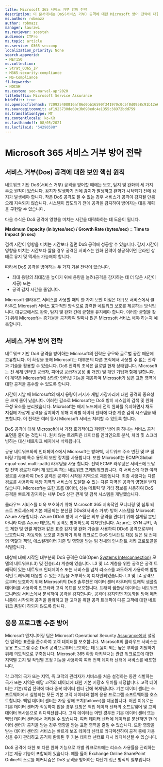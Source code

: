 ```yaml
---
title: Microsoft 365 서비스 거부 방어 전략
description: 이 문서에서는 DoS(서비스 거부) 공격에 대한 Microsoft 방어 전략에 대한 개요를 확인할 수 있습니다.
ms.author: robmazz
author: robmazz
manager: laurawi
ms.reviewer: sosstah
audience: ITPro
ms.topic: article
ms.service: O365-seccomp
localization_priority: None
search.appverid:
- MET150
ms.collection:
- Strat_O365_IP
- M365-security-compliance
- MS-Compliance
f1.keywords:
- NOCSH
ms.custom: seo-marvel-apr2020
titleSuffix: Microsoft Service Assurance
hideEdit: true
ms.openlocfilehash: 720925408016af86d0bb16590f341970c0c5f0d0958c91b12e6b810c9b8a939a
ms.sourcegitcommit: af1925730de60c3b698edc4e1355c38972bdd759
ms.translationtype: MT
ms.contentlocale: ko-KR
ms.lasthandoff: 08/05/2021
ms.locfileid: "54290598"
---
```

# <a name="microsoft-365-denial-of-service-defense-strategy"></a>Microsoft 365 서비스 거부 방어 전략

## <a name="core-principles-of-defense-against-denial-of-service-attacks"></a>서비스 거부(Dos) 공격에 대한 보안 핵심 원칙

네트워크 기반 DoS(서비스 거부) 공격을 방어할 때에는 보호, 탐지 및 완화의 세 가지 주요 원칙이 있습니다. 감지가 발생하기 전에 감지가 발생하고 완화가 시작되기 전에 감지가 발생해야 합니다. 작은 DoS 공격도 잘 수 없는 경우 서비스가 공격이 감지될 만큼 오래 지속되지 않습니다. 시스템이 압도되기 전에 공격을 감지하여 방어자는 대응 계획을 구현할 수 있습니다.

다음 수식은 DoS 공격에 영향을 미치는 시간을 대략화하는 데 도움이 됩니다.

  **Maximum Capacity (in bytes/sec) / Growth Rate (bytes/sec) = Time to Impact (in sec)**

검색 시간이 영향을 미치는 시간보다 길면 DoS 공격에 성공할 수 있습니다. 감지 시간이 영향을 미치는 시간보다 짧을 경우 공격된 서비스는 완화 전략이 성공적이면 온라인 상태로 유지 및 액세스 가능해야 합니다.

따라서 DoS 공격을 방어하는 두 가지 기본 전략이 있습니다.

- 최대 용량의 최대값을 높이기 위해 용량을 늘려(공격을 감지하는 데 더 많은 시간이 제공) 또는
- 공격 감지 시간을 줄입니다.

Microsoft 클라우드 서비스를 사용할 때의 한 가지 보안 이점은 대규모 서비스에서 클라우드 Microsoft 서비스 효과적인 방식으로 강력한 네트워크 보호를 제공하는 방식입니다. 대규모에서도 완화, 탐지 및 완화 간에 균형을 유지해야 합니다. 이러한 균형을 찾기 위해 Microsoft는 증가율을 공격하여 얼마나 많은 Microsoft 서비스 해야 하는지 예측합니다.

## <a name="denial-of-service-defense-strategy"></a>서비스 거부 방어 전략

네트워크 기반 DoS 공격을 방어하는 Microsoft의 전략은 규모와 글로벌 공간 때문에 고유합니다. 이 확장을 통해 Microsoft는 대부분의 다른 조직에서 사용할 수 없는 전략과 기술을 활용할 수 있습니다. DoS 전략의 초석은 글로벌 현재 상태입니다. Microsoft는 전 세계 인터넷 공급자, 피어링 공급자(공용 및 개인) 및 개인 기업과 함께 일합니다. 이 계약은 Microsoft에 상당한 인터넷 기능을 제공하며 Microsoft가 넓은 표면 영역에 대한 공격을 흡수할 수 있도록 합니다.

시간이 지날 때 Microsoft의 에지 용량이 커지자 개별 가장자리에 대한 공격의 중요성은 크게 줄어 났습니다. 이러한 감소로 Microsoft는 DoS 방지 시스템의 검색 및 완화 구성 요소를 분리했습니다. Microsoft는 에지 노드에서 전역 완화를 유지하면서 채도 지점에 가깝게 공격을 감지하기 위해 지역별 데이터 센터에 다층 계층 검색 시스템을 배포합니다. 이 전략은 여러 동시 Microsoft 서비스 처리할 수 있도록 합니다.

DoS 공격에 대해 Microsoft에서 가장 효과적이고 저렴한 방어 중 하나는 서비스 공격 표면을 줄이는 것입니다. 원치 않는 트래픽은 데이터를 인라인으로 분석, 처리 및 스크러빙하는 대신 네트워크 에지에서 삭제됩니다.

공용 네트워크와의 인터페이스에서 Microsoft는 방화벽, 네트워크 주소 변환 및 IP 필터링 기능에 특수 용도의 보안 장치를 사용합니다. 또한 Microsoft는 ECMP(Global equal-cost multi-path) 라우팅을 사용 합니다. 전역 ECMP 라우팅은 서비스에 도달할 전역 경로가 여러 개 있도록 하는 네트워크 프레임워크입니다. 각 서비스에 대한 여러 경로를 사용하여 DoS 공격은 공격이 시작된 지역으로 제한됩니다. 최종 사용자는 다른 경로를 사용하여 해당 지역의 서비스에 도달할 수 있는 다른 지역은 공격의 영향을 받지 않습니다. Microsoft는 또한 흐름 데이터, 성능 메트릭 및 기타 정보를 사용하여 DoS 공격을 빠르게 감지하는 내부 DoS 상관 관계 및 검색 시스템을 개발했습니다.

클라우드 서비스를 더욱 보호하기 위해 Microsoft 365 지속적인 모니터링 및 침투 테스트 프로세스에 기본 제공되는 분산된 DDoS(서비스 거부) 방어 시스템을 Microsoft Azure 사용합니다. Azure DDoS 방어 시스템은 외부 공격을 견디기 위해 설계될 뿐만 아니라 다른 Azure 테넌트의 공격도 방어하도록 디자인됩니다. Azure는 SYN 쿠키, 속도 제한 및 연결 제한과 같은 표준 감지 및 완화 기술을 사용하여 DDoS 공격으로부터 보호합니다. 자동화된 보호를 지원하기 위해 워크로드 DoS 인시던트 대응 팀은 팀 전체의 역할과 책임, 에스컬레이터 기준 및 영향을 받는 팀 전체의 인시던트 처리 프로토콜을 식별합니다.

대상에 대해 시작된 대부분의 DoS 공격은 OSI(Open [Systems Interconnection)](/windows-hardware/drivers/network/windows-network-architecture-and-the-osi-model) 모델의 네트워크(L3) 및 전송(L4) 계층에 있습니다. L3 및 L4 계층을 위한 공격은 공격 트래픽이 있는 네트워크 인터페이스 또는 서비스를 넘쳐 리소스를 과도하게 사용하며 합법적인 트래픽에 대응할 수 있는 기능을 거부하도록 디자인되었습니다. L3 및 L4 공격으로부터 보호하기 위해 Microsoft의 DoS 솔루션은 데이터 센터 라우터의 트래픽 샘플링 데이터를 사용하여 인프라와 고객 목표를 보호합니다. 트래픽 샘플링 데이터는 네트워크 모니터링 서비스에서 분석하여 공격을 감지합니다. 공격이 감지되면 자동화된 방어 메커니즘이 시작되어 공격을 완화하고 한 고객을 위한 공격 트래픽이 다른 고객에 대한 네트워크 품질이 하되지 않도록 합니다.

## <a name="application-level-defenses"></a>응용 프로그램 수준 방어

Microsoft 엔지니어링 팀은 Microsoft Operational Security [Assurance에서](https://www.microsoft.com/SDL/OperationalSecurityAssurance) 설정한 엄격한 표준을 준수하여 고객 데이터를 보호합니다. Microsoft의 클라우드 서비스는 응용 프로그램 수준 DoS 공격으로부터 보호하는 데 도움이 되는 높은 부하를 지원하기 위해 의도적으로 구축됩니다. Microsoft 365 확장 아키텍처는 관련 워크로드에 대한 지역별 고지 및 작업별 조정 기능을 사용하여 여러 전역 데이터 센터에 서비스를 배포합니다.

각 고객의 국가 또는 지역, 즉 고객의 관리자가 서비스를 처음 설정하는 동안 식별하는 국가 또는 지역은 해당 고객의 데이터에 대한 기본 저장소 위치를 지정합니다. 고객 데이터는 기본/백업 전략에 따라 중복 데이터 센터 간에 복제됩니다. 기본 데이터 센터는 소프트웨어에서 실행되는 모든 기본 고객 데이터와 함께 응용 프로그램 소프트웨어를 호스트합니다. 백업 데이터 센터는 자동 장애 조치(failover)를 제공합니다. 어떤 이유로든 기본 데이터 센터가 작동하지 않을 경우 요청은 백업 데이터 센터의 소프트웨어 및 고객 데이터 복사본으로 리디렉션됩니다. 고객 데이터는 어떤 경우든 기본 데이터 센터 또는 백업 데이터 센터에서 처리될 수 있습니다. 여러 데이터 센터에 데이터를 분산하면 한 데이터 센터가 공격을 받는 경우 영향을 받는 표면 영역을 줄일 수 있습니다. 또한 영향을 받는 데이터 센터의 서비스는 빠르게 보조 데이터 센터로 리디렉션하여 공격 중에 가용성을 유지 관리하고 공격이 완화된 후 기본 데이터 센터로 다시 리디렉션될 수 있습니다.

DoS 공격에 대한 또 다른 완화 기능으로 개별 워크로드에는 리소스 사용률을 관리하는 기본 제공 기능이 포함되어 있습니다. 예를 들어 Exchange Online SharePoint Online의 스로틀 메커니즘은 DoS 공격을 방어하는 다단계 접근 방식의 일부입니다.
